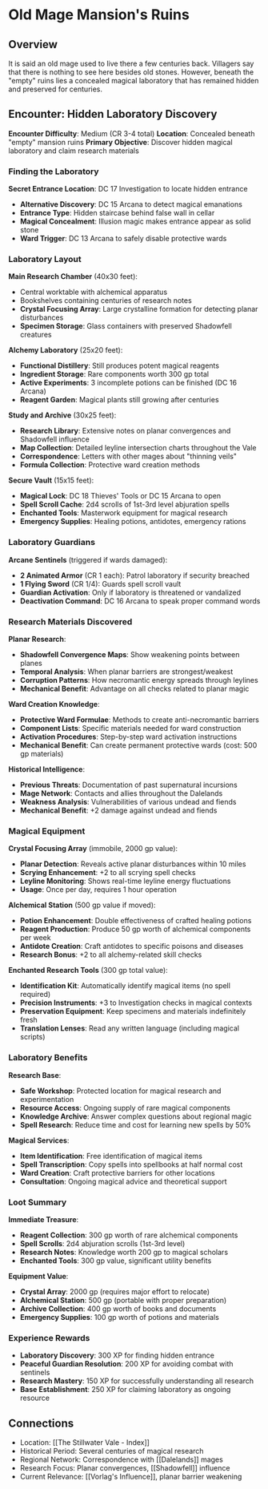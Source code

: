 # Old Mage Mansion's Ruins

## Overview
It is said an old mage used to live there a few centuries back. Villagers say that there is nothing to see here besides old stones. However, beneath the "empty" ruins lies a concealed magical laboratory that has remained hidden and preserved for centuries.

## Encounter: Hidden Laboratory Discovery
**Encounter Difficulty**: Medium (CR 3-4 total)
**Location**: Concealed beneath "empty" mansion ruins
**Primary Objective**: Discover hidden magical laboratory and claim research materials

### Finding the Laboratory
**Secret Entrance Location**: DC 17 Investigation to locate hidden entrance
- **Alternative Discovery**: DC 15 Arcana to detect magical emanations
- **Entrance Type**: Hidden staircase behind false wall in cellar
- **Magical Concealment**: Illusion magic makes entrance appear as solid stone
- **Ward Trigger**: DC 13 Arcana to safely disable protective wards

### Laboratory Layout
**Main Research Chamber** (40x30 feet):
- Central worktable with alchemical apparatus
- Bookshelves containing centuries of research notes
- **Crystal Focusing Array**: Large crystalline formation for detecting planar disturbances
- **Specimen Storage**: Glass containers with preserved Shadowfell creatures

**Alchemy Laboratory** (25x20 feet):
- **Functional Distillery**: Still produces potent magical reagents
- **Ingredient Storage**: Rare components worth 300 gp total
- **Active Experiments**: 3 incomplete potions can be finished (DC 16 Arcana)
- **Reagent Garden**: Magical plants still growing after centuries

**Study and Archive** (30x25 feet):
- **Research Library**: Extensive notes on planar convergences and Shadowfell influence
- **Map Collection**: Detailed leyline intersection charts throughout the Vale
- **Correspondence**: Letters with other mages about "thinning veils"
- **Formula Collection**: Protective ward creation methods

**Secure Vault** (15x15 feet):
- **Magical Lock**: DC 18 Thieves' Tools or DC 15 Arcana to open
- **Spell Scroll Cache**: 2d4 scrolls of 1st-3rd level abjuration spells
- **Enchanted Tools**: Masterwork equipment for magical research
- **Emergency Supplies**: Healing potions, antidotes, emergency rations

### Laboratory Guardians
**Arcane Sentinels** (triggered if wards damaged):
- **2 Animated Armor** (CR 1 each): Patrol laboratory if security breached
- **1 Flying Sword** (CR 1/4): Guards spell scroll vault
- **Guardian Activation**: Only if laboratory is threatened or vandalized
- **Deactivation Command**: DC 16 Arcana to speak proper command words

### Research Materials Discovered
**Planar Research**:
- **Shadowfell Convergence Maps**: Show weakening points between planes
- **Temporal Analysis**: When planar barriers are strongest/weakest
- **Corruption Patterns**: How necromantic energy spreads through leylines
- **Mechanical Benefit**: Advantage on all checks related to planar magic

**Ward Creation Knowledge**:
- **Protective Ward Formulae**: Methods to create anti-necromantic barriers
- **Component Lists**: Specific materials needed for ward construction
- **Activation Procedures**: Step-by-step ward activation instructions
- **Mechanical Benefit**: Can create permanent protective wards (cost: 500 gp materials)

**Historical Intelligence**:
- **Previous Threats**: Documentation of past supernatural incursions
- **Mage Network**: Contacts and allies throughout the Dalelands
- **Weakness Analysis**: Vulnerabilities of various undead and fiends
- **Mechanical Benefit**: +2 damage against undead and fiends

### Magical Equipment
**Crystal Focusing Array** (immobile, 2000 gp value):
- **Planar Detection**: Reveals active planar disturbances within 10 miles
- **Scrying Enhancement**: +2 to all scrying spell checks
- **Leyline Monitoring**: Shows real-time leyline energy fluctuations
- **Usage**: Once per day, requires 1 hour operation

**Alchemical Station** (500 gp value if moved):
- **Potion Enhancement**: Double effectiveness of crafted healing potions
- **Reagent Production**: Produce 50 gp worth of alchemical components per week
- **Antidote Creation**: Craft antidotes to specific poisons and diseases
- **Research Bonus**: +2 to all alchemy-related skill checks

**Enchanted Research Tools** (300 gp total value):
- **Identification Kit**: Automatically identify magical items (no spell required)
- **Precision Instruments**: +3 to Investigation checks in magical contexts
- **Preservation Equipment**: Keep specimens and materials indefinitely fresh
- **Translation Lenses**: Read any written language (including magical scripts)

### Laboratory Benefits
**Research Base**:
- **Safe Workshop**: Protected location for magical research and experimentation
- **Resource Access**: Ongoing supply of rare magical components
- **Knowledge Archive**: Answer complex questions about regional magic
- **Spell Research**: Reduce time and cost for learning new spells by 50%

**Magical Services**:
- **Item Identification**: Free identification of magical items
- **Spell Transcription**: Copy spells into spellbooks at half normal cost
- **Ward Creation**: Craft protective barriers for other locations
- **Consultation**: Ongoing magical advice and theoretical support

### Loot Summary
**Immediate Treasure**:
- **Reagent Collection**: 300 gp worth of rare alchemical components
- **Spell Scrolls**: 2d4 abjuration scrolls (1st-3rd level)
- **Research Notes**: Knowledge worth 200 gp to magical scholars
- **Enchanted Tools**: 300 gp value, significant utility benefits

**Equipment Value**:
- **Crystal Array**: 2000 gp (requires major effort to relocate)
- **Alchemical Station**: 500 gp (portable with proper preparation)
- **Archive Collection**: 400 gp worth of books and documents
- **Emergency Supplies**: 100 gp worth of potions and materials

### Experience Rewards
- **Laboratory Discovery**: 300 XP for finding hidden entrance
- **Peaceful Guardian Resolution**: 200 XP for avoiding combat with sentinels
- **Research Mastery**: 150 XP for successfully understanding all research
- **Base Establishment**: 250 XP for claiming laboratory as ongoing resource

## Connections
- Location: [[The Stillwater Vale - Index]]
- Historical Period: Several centuries of magical research
- Regional Network: Correspondence with [[Dalelands]] mages
- Research Focus: Planar convergences, [[Shadowfell]] influence
- Current Relevance: [[Vorlag's Influence]], planar barrier weakening